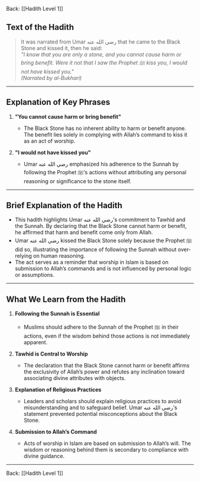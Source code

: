 Back: [[Hadith Level 1]]

## Text of the Hadith
> It was narrated from Umar رضي الله عنه that he came to the Black Stone and kissed it, then he said:  
> *"I know that you are only a stone, and you cannot cause harm or bring benefit. Were it not that I saw the Prophet ﷺ kiss you, I would not have kissed you."*  
> *(Narrated by al-Bukhari)*  

---

## Explanation of Key Phrases
1. **"You cannot cause harm or bring benefit"**  
   - The Black Stone has no inherent ability to harm or benefit anyone. The benefit lies solely in complying with Allah’s command to kiss it as an act of worship.  

2. **"I would not have kissed you"**  
   - Umar رضي الله عنه emphasized his adherence to the Sunnah by following the Prophet ﷺ’s actions without attributing any personal reasoning or significance to the stone itself.  

---

## Brief Explanation of the Hadith
- This hadith highlights Umar رضي الله عنه’s commitment to Tawhid and the Sunnah. By declaring that the Black Stone cannot harm or benefit, he affirmed that harm and benefit come only from Allah.  
- Umar رضي الله عنه kissed the Black Stone solely because the Prophet ﷺ did so, illustrating the importance of following the Sunnah without over-relying on human reasoning.  
- The act serves as a reminder that worship in Islam is based on submission to Allah’s commands and is not influenced by personal logic or assumptions.  

---

## What We Learn from the Hadith
1. **Following the Sunnah is Essential**  
   - Muslims should adhere to the Sunnah of the Prophet ﷺ in their actions, even if the wisdom behind those actions is not immediately apparent.  

2. **Tawhid is Central to Worship**  
   - The declaration that the Black Stone cannot harm or benefit affirms the exclusivity of Allah’s power and refutes any inclination toward associating divine attributes with objects.  

3. **Explanation of Religious Practices**  
   - Leaders and scholars should explain religious practices to avoid misunderstanding and to safeguard belief. Umar رضي الله عنه’s statement prevented potential misconceptions about the Black Stone.  

4. **Submission to Allah’s Command**  
   - Acts of worship in Islam are based on submission to Allah’s will. The wisdom or reasoning behind them is secondary to compliance with divine guidance.  

---

Back: [[Hadith Level 1]]